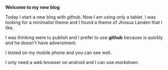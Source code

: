 **Welcome to my new blog**

Today I start a new blog with github. Now I am using only a tablet. I was looking for a minimalist theme and I found a 
theme of Jhosua Landen that I like.

I was thinking were tu publish and I prefer to use **github** because is quickly and he doesn't have adversiment.

I tested on my mobile phone and you can see well.

I only need a web browser on android and I can use *markdown*.


